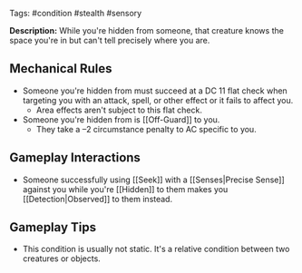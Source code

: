 Tags: #condition #stealth #sensory

**Description:** While you're hidden from someone, that creature knows the space you're in but can't tell precisely where you are. 

## Mechanical Rules

- Someone you're hidden from must succeed at a DC 11 flat check when targeting you with an attack, spell, or other effect or it fails to affect you.  
	- Area effects aren't subject to this flat check. 
- Someone you're hidden from is [[Off-Guard]] to you.  
	- They take a –2 circumstance penalty to AC specific to you.

## Gameplay Interactions

- Someone successfully using [[Seek]]  with a [[Senses|Precise Sense]] against you while you're [[Hidden]] to them makes you [[Detection|Observed]] to them instead.

## Gameplay Tips

- This condition is usually not static. It's a relative condition between two creatures or objects.